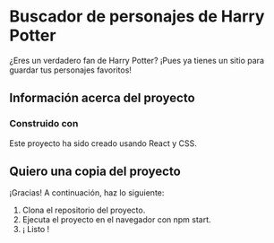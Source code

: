 # Buscador de personajes de Harry Potter

¿Eres un verdadero fan de Harry Potter? ¡Pues ya tienes un sitio para guardar tus personajes favoritos!

## Información acerca del proyecto
### Construido con
Este proyecto ha sido creado usando React y CSS.

## Quiero una copia del proyecto
¡Gracias! A continuación, haz lo siguiente:
1. Clona el repositorio del proyecto.
2. Ejecuta el proyecto en el navegador con npm start.
3. ¡ Listo !